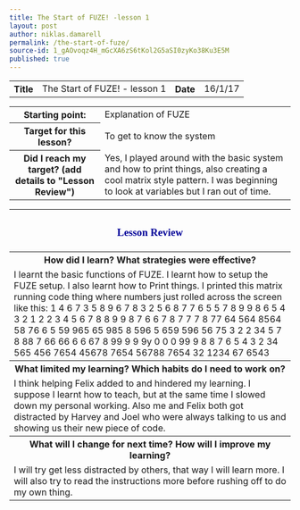 ```yaml
---
title: The Start of FUZE! -lesson 1
layout: post
author: niklas.damarell
permalink: /the-start-of-fuze/
source-id: 1_gAOvoqz4H_mGcXA6zS6tKol2G5aSI0zyKo38Ku3E5M
published: true
---
```


<html>
<head>
<script async src="//pagead2.googlesyndication.com/pagead/js/adsbygoogle.js"></script>
<script>
  (adsbygoogle = window.adsbygoogle || []).push({
    google_ad_client: "ca-pub-7853205013294084",
    enable_page_level_ads: true
  });
</script>
</head>
</html>

<table>
  <tr>
    <th>Title</th>
    <td>The Start of FUZE! - lesson 1</td>
    <th>Date</th>
    <td>16/1/17</td>
  </tr>
</table>


<table>
  <tr>
    <th>Starting point:</th>
    <td>Explanation of FUZE</td>
  </tr>
  <tr>
    <th>Target for this lesson?</th>
    <td>To get to know the system</td>
  </tr>
  <tr>
    <th>Did I reach my target? 
(add details to "Lesson Review")</th>
    <td> Yes, I played around with the basic system and how to print things, also creating a cool matrix style pattern. I was beginning to look at variables but I ran out of time. </td>
  </tr>
</table>


<table>
  <tr>
  <th><h3><font face="Trebuchet MS" style="color:#000099;">Lesson Review </font></h3></th>
  </tr>
  <tr>
    <th>How did I learn? What strategies were effective? </th>
  </tr>
  <tr>
    <td>I learnt the basic functions of FUZE. I learnt how to setup the FUZE setup. I also learnt how to Print things. I printed this matrix running code thing where numbers just rolled across the screen like this: 1 4 6 7 3 5 8 9 6 7 8 3  2 5 6 8 7 7 6 5 5 7  8 9 9 8  6 5 4 3 2 1 2 2 3 4 5  6 7 8 8 9 9 8 7 6 6 7 8 7 7 7 8 77  64 564 8564 58 76 6 5 59 965 65 985 8 596 5 659 596 56 75 3 2 2 34 5 7 8 88 7  66 66 6 6 67  8 99 9 9 9y   0 0 0 99 9  8 8 7 6 5 4 3 2 34 565 456 7654 45678 7654 56788 7654 32 1234 67  6543</td>
  </tr>
  <tr>
    <th>What limited my learning? Which habits do I need to work on?</th>
  </tr>
  <tr>
    <td>I think helping Felix added to and hindered my learning. I suppose I learnt how to teach, but at the same time I slowed down my personal working. Also me and Felix both got distracted by Harvey and Joel who were always talking to us and showing us their new piece of code.</td>
  </tr>
  <tr>
    <th>What will I change for next time? How will I improve my learning?</th>
  </tr>
  <tr>
    <td>I will try get less distracted by others, that way I will learn more. I will also try to read the instructions more before rushing off to do my own thing. </td>
  </tr>
</table>


<html>
<head>
<script async src="//pagead2.googlesyndication.com/pagead/js/adsbygoogle.js"></script>
<script>
  (adsbygoogle = window.adsbygoogle || []).push({
    google_ad_client: "ca-pub-7853205013294084",
    enable_page_level_ads: true
  });
</script>
</head>
</html>

<html>
<body>
<script async src="//pagead2.googlesyndication.com/pagead/js/adsbygoogle.js"></script>
<script>
  (adsbygoogle = window.adsbygoogle || []).push({
    google_ad_client: "ca-pub-7853205013294084",
    enable_page_level_ads: true
  });
</script>
</body>
</html>

<html>
<body>
<script async src="//pagead2.googlesyndication.com/pagead/js/adsbygoogle.js"></script>
<!-- Ads -->
<ins class="adsbygoogle"
     style="display:block"
     data-ad-client="ca-pub-7853205013294084"
     data-ad-slot="9760688653"
     data-ad-format="auto"></ins>
<script>
(adsbygoogle = window.adsbygoogle || []).push({});
</script>
</body>
</html>
